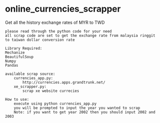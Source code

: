 # online_currencies_scrapper
Get all the history exchange rates of MYR to TWD

    please read through the python code for your need
    all scrap code are set to get the exchange rate from malaysia ringgit 
    to taiwan dollar conversion rate
    
    Library Required:
    Mechanize
    BeautifulSoup
    Numpy
    Pandas

    available scrap source:
        currencies_app.py:
            http://currencies.apps.grandtrunk.net/
        xe_scrapper.py:
            scrap xe website currecies

    How to use:
        execute using python currencies_app.py
        you will be prompted to input the year you wanted to scrap
        Note: if you want to get year 2002 then you should input 2002 and 2003
        
